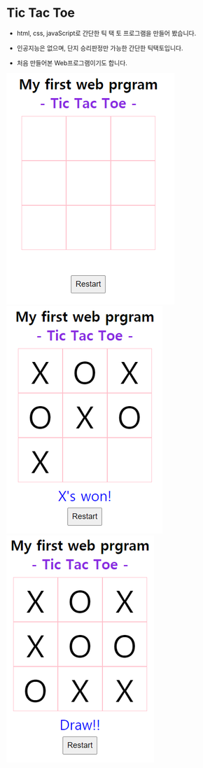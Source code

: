 # Tic Tac Toe

+ html, css, javaScript로 간단한 틱 택 토 프로그램을 만들어 봤습니다.

+ 인공지능은 없으며, 단지 승리판정만 가능한 간단한 틱택토입니다.

+ 처음 만들어본 Web프로그램이기도 합니다.


![시작화면](./image/img1.PNG)  
![Player 'X'가 승리했을 때](./image/img2.PNG)  
![비겼을 때](./image/img3.PNG)
